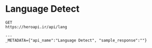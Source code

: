 # Language Detect

```
GET
https://heroapi.ir/api/lang

---
_METADATA={"api_name":"Language Detect", "sample_response":""}
```

